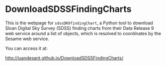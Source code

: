 DownloadSDSSFindingCharts
=========================

This is the webpage for `sdssDR9findingChart`, a Python tool to download Sloan Digital Sky Survey (SDSS) finding charts from their Data Release 9 web service around a list of objects, which is resolved to coordinates by the Sesame web service.

You can access it at:

http://juandesant.github.io/DownloadSDSSFindingCharts/
